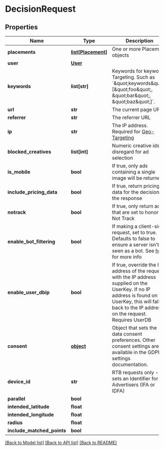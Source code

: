 # DecisionRequest

## Properties
Name | Type | Description | Notes
------------ | ------------- | ------------- | -------------
**placements** | [**list[Placement]**](Placement.md) | One or more Placement objects | 
**user** | [**User**](User.md) |  | [optional] 
**keywords** | **list[str]** | Keywords for keyword Targeting. Such as &#x60;\&quot;keywords\&quot;: [\&quot;foo\&quot;, \&quot;bar\&quot;, \&quot;baz\&quot;]&#x60;. | [optional] 
**url** | **str** | The current page URL | [optional] 
**referrer** | **str** | The referrer URL | [optional] 
**ip** | **str** | The IP address. Required for [Geo-Targeting](https://dev.adzerk.com/docs/geo-location) | [optional] 
**blocked_creatives** | **list[int]** | Numeric creative ids to disregard for ad selection | [optional] 
**is_mobile** | **bool** | If true, only ads containing a single image will be returned | [optional] 
**include_pricing_data** | **bool** | If true, return pricing data for the decision in the response | [optional] 
**notrack** | **bool** | If true, only return ads that are set to honor Do Not Track | [optional] 
**enable_bot_filtering** | **bool** | If making a client-side request, set to true. Defaults to false to ensure a server isn&#39;t seen as a bot. See [here](https://dev.adzerk.com/docs/tracking-overview#section-bot-filtering) for more info | [optional] 
**enable_user_dbip** | **bool** | If true, override the IP address of the request with the IP address supplied on the UserKey. If no IP address is found on the UserKey, this will fall back to the IP address on the request. Requires UserDB | [optional] 
**consent** | [**object**](.md) | Object that sets the data consent preferences. Other consent settings are available in the GDPR settings documentation. | [optional] 
**device_id** | **str** | RTB requests only - sets an Identifier for Advertisers (IFA or IDFA) | [optional] 
**parallel** | **bool** |  | [optional] 
**intended_latitude** | **float** |  | [optional] 
**intended_longitude** | **float** |  | [optional] 
**radius** | **float** |  | [optional] 
**include_matched_points** | **bool** |  | [optional] 

[[Back to Model list]](../README.md#documentation-for-models) [[Back to API list]](../README.md#documentation-for-api-endpoints) [[Back to README]](../README.md)


